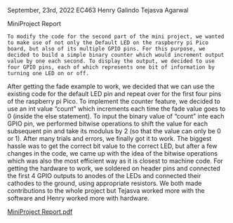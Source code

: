 September, 23rd, 2022
EC463
Henry Galindo
Tejasva Agarwal

MiniProject Report


	To modify the code for the second part of the mini project, we wanted to make use of not only the Default LED on the raspberry pi Pico board, but also of its multiple GPIO pins. For this purpose, we decided to build a simple binary counter which would increment output value by one each second. To display the output, we decided to use four GPIO pins, each of which represents one bit of information by turning one LED on or off.
  
  After getting the fade example to work, we decided that we can use the existing code for the default LED pin and repeat over for the first four pins of the raspberry pi Pico. To implement the counter feature, we decided to use an int value “count” which increments each time the fade value goes to 0 (inside the else statement). To input the binary value of “count” inte each GPIO pin, we performed bitwise operations to shift the value for each subsequent pin and take its modulus by 2 (so that the value can only be 0 or 1). After many trials and errors, we finally got it to work. The biggest hassle was to get the correct bit value to the correct LED, but after a few changes in the code, we came up with the idea of the bitwise operations which was also the most efficient way as it is closest to machine code. For getting the hardware to work, we soldered on header pins and connected the first 4 GPIO outputs to anodes of the LEDs and connected their cathodes to the ground, using appropriate resistors.
	We both made contributions to the whole project but Tejasva worked more with the software and Henry worked more with hardware.


[MiniProject Report.pdf](https://github.com/hga1indo/2022-hw-mini/files/9637742/MiniProject.Report.pdf)
